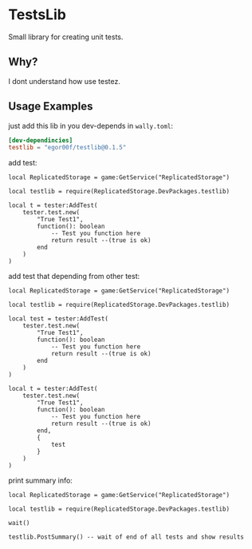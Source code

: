 # TestsLib

Small library for creating unit tests.

## Why?

I dont understand how use testez.

## Usage Examples

just add this lib in you dev-depends in `wally.toml`:  
```toml
[dev-dependincies]
testlib = "egor00f/testlib@0.1.5"
```

add test:
```luau
local ReplicatedStorage = game:GetService("ReplicatedStorage")

local testlib = require(ReplicatedStorage.DevPackages.testlib)

local t = tester:AddTest(
	tester.test.new(
		"True Test1",
		function(): boolean
			-- Test you function here
			return result --(true is ok)
		end
	)
)

```

add test that depending from other test:
```luau
local ReplicatedStorage = game:GetService("ReplicatedStorage")

local testlib = require(ReplicatedStorage.DevPackages.testlib)

local test = tester:AddTest(
	tester.test.new(
		"True Test1",
		function(): boolean
			-- Test you function here
			return result --(true is ok)
		end
	)
)

local t = tester:AddTest(
	tester.test.new(
		"True Test1",
		function(): boolean
			-- Test you function here
			return result --(true is ok)
		end,
		{
			test
		}
	)
)
```

print summary info:
```luau
local ReplicatedStorage = game:GetService("ReplicatedStorage")

local testlib = require(ReplicatedStorage.DevPackages.testlib)

wait()

testlib.PostSummary() -- wait of end of all tests and show results
```
